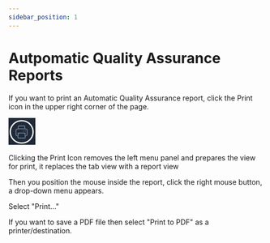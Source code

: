 ```yaml
---
sidebar_position: 1
---
```


# Autpomatic Quality Assurance Reports 

If you want to print an Automatic Quality Assurance report, click the Print icon in the upper right corner of the page. 

![Print](./assets/aqa-print.png)

Clicking the Print Icon removes the left menu panel and prepares the view for print, it replaces the tab view with a report view

Then you position the mouse inside the report, click the right mouse button, a drop-down menu appears.

Select "Print..."

If you want to save a PDF file then select "Print to PDF" as a printer/destination. 
